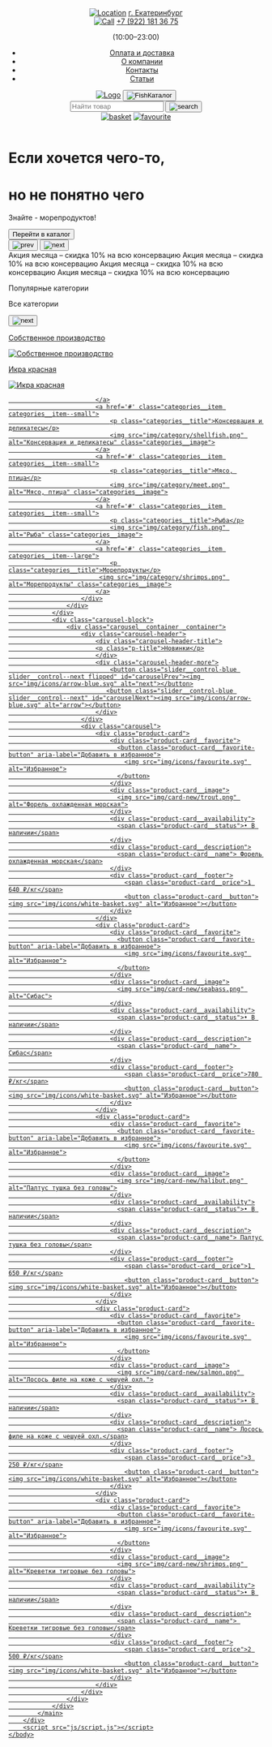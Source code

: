 <!DOCTYPE html>
<html lang="en">
<head>
    <meta charset="UTF-8">
    <meta name="viewport" content="width=device-width, initial-scale=1.0">
    <link rel="stylesheet" href="css/style.css">
    <title>Гурман</title>
</head>
    <body>
        <div class="wrapper">
            <header class="header">
                <div class="header_container _container">
                    <div class="header__top">
                        <div class="header__top-left">
                            <div class="container_logo-text">
                                <a href="#"><img src="img/icons/location.svg" alt="Location"></a>
                                <a href="#" class="p-menu">г. Екатеринбург</a>
                            </div>
                            <div class="container_logo-text">
                                <a href="#"><img src="img/icons/call.svg" alt="Call"></a>
                                <a href="#" class="p-menu">+7 (922) 181 36 75</a>
                                <p class="p-menu p-color-beige">(10:00–23:00)</p>
                            </div>
                        </div>
                        <ul class="header__top-right">
                                <li><a href="#" class="p-menu">Оплата и доставка</a></li>
                                <li><a href="#" class="p-menu">О компании</a></li>
                                <li><a href="#" class="p-menu">Контакты</a></li>
                                <li><a href="#" class="p-menu">Статьи</a></li>
                        </ul>
                    </div>
                    <div class="header__bottom">
                        <div class="header__bottom-left">
                            <a href="#"><img src="img/icons/logo.svg" alt="Logo"></a>
                            <button class="btn-catalog"><img src="img/icons/fish.svg" alt="Fish">Каталог</button>
                            <div class="search-form">
                                <input class="search-form_txt p-main p-color-beige" type="text" placeholder="Найти товар">
                                <button class="search-form_btn"><img src="img/icons/search.svg" alt="search"></button>
                            </div>
                        </div>
                        <div class="header__bottom-right">
                            <a href="#"><img src="img/icons/basket.svg" alt="basket"></a>
                            <a href="#"><img src="img/icons/favourite.svg" alt="favourite"></a>  
                        </div>
                    </div>
                </div>
            </header>
            <main class="page">
                <div class="slider">
                    <div class="slider__content _container">
                        <h1 class="slider__title p-color-beige">Если хочется чего-то,</h1>
                        <h1 class="slider__title p-color-grey">но не понятно чего</h1>
                        <p class="slider__subtitle p-color-grey">Знайте - морепродуктов!</p>
                        <div class="slider__buttons">
                            <button class="slider__button">Перейти в каталог</button>
                                <div class="slider__controls">
                            <button class="slider__control slider__control--prev flipped" id="prevBtn"><img src="img/icons/arrow.svg" alt="prev"></button>
                            <button class="slider__control slider__control--next" id="nextBtn"><img src="img/icons/arrow.svg" alt="next"></button>
                                </div>
                        </div>
                    </div>
                </div>
                <div class="marquee">
                    <div class="marquee__inner">
                        <span>Акция месяца – скидка 10% на всю консервацию</span>
                        <span>Акция месяца – скидка 10% на всю консервацию</span>
                        <span>Акция месяца – скидка 10% на всю консервацию</span>
                        <span>Акция месяца – скидка 10% на всю консервацию</span>
                    </div>
                </div>
                <div class="categories-block">
                    <div class="categories__container _container"> 
                        <div class="categories-header">
                            <div class="categories-header-title">
                            <p class="p-title">Популярные категории</p>
                            </div>
                            <div class="categories-header-more">
                                <p class="p-caption">Все категории</p>
                                <button class="slider__control-blue slider__control--next"><img src="img/icons/arrow-blue.svg" alt="next"></button>
                            </div>
                        </div>
                        <div class="categories">
                            <a href='#' class="categories__item categories__item--large">
                                <p class="categories__title">Собственное производство</p>
                                <img src="img/category/long-fish.png" alt="Собственное производство" class="categories__image">
                            </a>
                            <a href='#' class="categories__item categories__item--small">
                                <p class="categories__title">Икра красная</p>
                                <img src="img/category/caviar.png" alt="Икра красная" class="categories__image">
                            
                            </a>
                            <a href='#' class="categories__item categories__item--small">
                                <p class="categories__title">Консервация и деликатесы</p>
                                <img src="img/category/shellfish.png" alt="Консервация и деликатесы" class="categories__image">
                            </a>
                            <a href='#' class="categories__item categories__item--small">
                                <p class="categories__title">Мясо, птица</p>
                                <img src="img/category/meet.png" alt="Мясо, птица" class="categories__image">
                            </a>
                            <a href='#' class="categories__item categories__item--small">
                                <p class="categories__title">Рыба</p>
                                <img src="img/category/fish.png" alt="Рыба" class="categories__image">
                            </a>
                            <a href='#' class="categories__item categories__item--large">
                                <p class="categories__title">Морепродукты</p>
                             <img src="img/category/shrimps.png" alt="Морепродукты" class="categories__image">
                            </a>
                        </div>
                    </div>
                </div>
                <div class="carousel-block">
                    <div class="carousel__container _container">
                        <div class="carousel-header">
                            <div class="carousel-header-title">
                            <p class="p-title">Новинки</p>
                            </div>
                            <div class="carousel-header-more">
                                <button class="slider__control-blue slider__control--next flipped" id="carouselPrev"><img src="img/icons/arrow-blue.svg" alt="next"></button>
                               <button class="slider__control-blue slider__control--next" id="carouselNext"><img src="img/icons/arrow-blue.svg" alt="arrow"></button>
                            </div>
                        </div>
                        <div class="carousel">
                            <div class="product-card">
                                <div class="product-card__favorite">
                                  <button class="product-card__favorite-button" aria-label="Добавить в избранное">
                                    <img src="img/icons/favourite.svg" alt="Избранное">
                                  </button>
                                </div>
                                <div class="product-card__image">
                                  <img src="img/card-new/trout.png" alt="Форель охлажденная морская">
                                </div>
                                <div class="product-card__availability">
                                  <span class="product-card__status">• В наличии</span>
                                </div>
                                <div class="product-card__description">
                                  <span class="product-card__name"> Форель охлажденная морская</span>
                                </div>
                                <div class="product-card__footer">
                                    <span class="product-card__price">1 640 ₽/кг</span>
                                    <button class="product-card__button"><img src="img/icons/white-basket.svg" alt="Избранное"></button>
                                </div>
                            </div>
                            <div class="product-card">
                                <div class="product-card__favorite">
                                  <button class="product-card__favorite-button" aria-label="Добавить в избранное">
                                    <img src="img/icons/favourite.svg" alt="Избранное">
                                  </button>
                                </div>
                                <div class="product-card__image">
                                  <img src="img/card-new/seabass.png" alt="Сибас">
                                </div>
                                <div class="product-card__availability">
                                  <span class="product-card__status">• В наличии</span>
                                </div>
                                <div class="product-card__description">
                                  <span class="product-card__name"> Сибас</span>
                                </div>
                                <div class="product-card__footer">
                                    <span class="product-card__price">780 ₽/кг</span>
                                    <button class="product-card__button"><img src="img/icons/white-basket.svg" alt="Избранное"></button>
                                </div>
                            </div>
                            <div class="product-card">
                                <div class="product-card__favorite">
                                  <button class="product-card__favorite-button" aria-label="Добавить в избранное">
                                    <img src="img/icons/favourite.svg" alt="Избранное">
                                  </button>
                                </div>
                                <div class="product-card__image">
                                  <img src="img/card-new/halibut.png" alt="Палтус тушка без головы">
                                </div>
                                <div class="product-card__availability">
                                  <span class="product-card__status">• В наличии</span>
                                </div>
                                <div class="product-card__description">
                                  <span class="product-card__name"> Палтус тушка без головы</span>
                                </div>
                                <div class="product-card__footer">
                                    <span class="product-card__price">1 650 ₽/кг</span>
                                    <button class="product-card__button"><img src="img/icons/white-basket.svg" alt="Избранное"></button>
                                </div>
                            </div>
                            <div class="product-card">
                                <div class="product-card__favorite">
                                  <button class="product-card__favorite-button" aria-label="Добавить в избранное">
                                    <img src="img/icons/favourite.svg" alt="Избранное">
                                  </button>
                                </div>
                                <div class="product-card__image">
                                  <img src="img/card-new/salmon.png" alt="Лосось филе на коже с чешуей охл.">
                                </div>
                                <div class="product-card__availability">
                                  <span class="product-card__status">• В наличии</span>
                                </div>
                                <div class="product-card__description">
                                  <span class="product-card__name"> Лосось филе на коже с чешуей охл.</span>
                                </div>
                                <div class="product-card__footer">
                                    <span class="product-card__price">3 250 ₽/кг</span>
                                    <button class="product-card__button"><img src="img/icons/white-basket.svg" alt="Избранное"></button>
                                </div>
                            </div>
                            <div class="product-card">
                                <div class="product-card__favorite">
                                  <button class="product-card__favorite-button" aria-label="Добавить в избранное">
                                    <img src="img/icons/favourite.svg" alt="Избранное">
                                  </button>
                                </div>
                                <div class="product-card__image">
                                  <img src="img/card-new/shrimps.png" alt="Креветки тигровые без головы">
                                </div>
                                <div class="product-card__availability">
                                  <span class="product-card__status">• В наличии</span>
                                </div>
                                <div class="product-card__description">
                                  <span class="product-card__name"> Креветки тигровые без головы</span>
                                </div>
                                <div class="product-card__footer">
                                    <span class="product-card__price">2 500 ₽/кг</span>
                                    <button class="product-card__button"><img src="img/icons/white-basket.svg" alt="Избранное"></button>
                                </div>
                            </div>
                        </div>
                    </div>
                </div>
            </main>
        </div>
        <script src="js/script.js"></script>
    </body>
</html>
 
